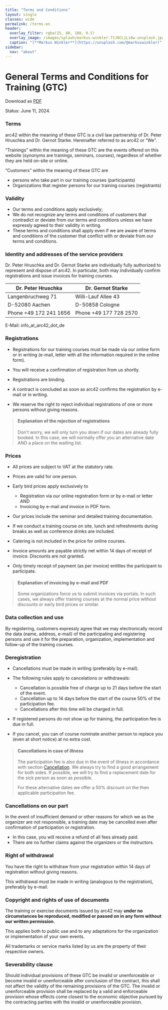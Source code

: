 ```yaml
---
title: "Terms and Conditions"
layout: single
classes: wide
permalink: /terms-en
header:
  overlay_filter: rgba(15, 80, 180, 0.5)
  overlay_image: /images/splash/markus-winkler-TtJ0CLjLi6w-unsplash.jpg
  caption: "[**Markus Winkler**](https://unsplash.com/@markuswinkler)"
sidebar:
  nav: "about"
---
```


# General Terms and Conditions for Training (GTC)
 
Download as [PDF](terms-en.pdf)


Status: June 11, 2024.


### Terms

arc42 within the meaning of these GTC is a civil law partnership of Dr. Peter Hruschka and Dr. Gernot Starke. Hereinafter referred to as arc42 or “We”.

“Trainings” within the meaning of these GTC are the events offered on this website (synonyms are trainings, seminars, courses), regardless of whether they are held on-site or online.

“Customers” within the meaning of these GTC are
* persons who take part in our training courses (participants)
* Organizations that register persons for our training courses (registrants)



### Validity

* Our terms and conditions apply exclusively; 
* We do not recognize any terms and conditions of customers that contradict or deviate from our terms and conditions unless we have expressly agreed to their validity in writing.
* These terms and conditions shall apply even if we are aware of terms and conditions of the customer that conflict with or deviate from our terms and conditions.


### Identity and addresses of the service providers

Dr. Peter Hruschka and Dr. Gernot Starke are individually fully authorized to represent and dispose of arc42.  In particular, both may individually confirm registrations and issue invoices for training courses.

| Dr. Peter Hruschka | Dr. Gernot Starke |
| ---- | ---- |
| Langenbruchweg 71 | Willi-Lauf Allee 43 |
| D-52080 Aachen | D-50858 Cologne | 
| Phone +49 172 241 1656 | Phone +49 177 728 2570 |

E-Mail: info_at_arc42_dot_de



### Registrations

* Registrations for our training courses must be made via our online form or in writing (e-mail, letter with all the information required in the online form).

* You will receive a confirmation of registration from us shortly.

* Registrations are binding. 
* A contract is concluded as soon as arc42 confirms the registration by e-mail or in writing.

* We reserve the right to reject individual registrations of one or more persons without giving reasons.

  

> #### Explanation of the rejection of registrations
>
>Don't worry, we will only turn you down if our dates are already fully booked.
>In this case, we will normally offer you an alternative date AND a place on the waiting list.

  

### Prices

  
* All prices are subject to VAT at the statutory rate.
* Prices are valid for one person.
* Early bird prices apply exclusively to 
  * Registration via our online registration form or by e-mail or letter AND
  * Invoicing by e-mail and invoice in PDF form.

* Our prices include the seminar and detailed training documentation.

* If we conduct a training course on site, lunch and refreshments during breaks as well as conference drinks are included.
* Catering is not included in the price for online courses.

* Invoice amounts are payable strictly net within 14 days of receipt of invoice. Discounts are not granted.
* Only timely receipt of payment (as per invoice) entitles the participant to participate.

> #### Explanation of invoicing by e-mail and PDF
>
> Some organizations force us to submit invoices via portals.
> In such cases, we always offer training courses at the normal price without discounts or early bird prices or similar.

### Data collection and use

By registering, customers expressly agree that we may electronically record the data (name, address, e-mail) of the participating and registering persons and use it for the preparation, organization, implementation and follow-up of the training courses.


### Deregistration


* Cancellations must be made in writing (preferably by e-mail).

* The following rules apply to cancelations or withdrawals:

	* Cancellation is possible free of charge up to 21 days before the start of the event.
	* Cancellation up to 14 days before the start of the course 50% of the participation fee.
	* Cancellations after this time will be charged in full.

* If registered persons do not show up for training, the participation fee is due in full.


* If you cancel, you can of course nominate another person to replace you (even at short notice) at no extra cost. 

  

> #### Cancellations in case of illness
>
> The participation fee is also due in the event of illness in accordance with section [Cancellation](#cancellation).
>We always try to find a good arrangement for both sides. 
>If possible, we will try to find a replacement date for the sick person as soon as possible.
>
>For these alternative dates we offer a 50% discount on the then applicable participation fee.

  
  

### Cancellations on our part

In the event of insufficient demand or other reasons for which we as the organizer are not responsible, a training date may be cancelled even after confirmation of participation or registration.

  
* In this case, you will receive a refund of all fees already paid.
* There are no further claims against the organizers or the instructors.

  

### Right of withdrawal

You have the right to withdraw from your registration within 14 days of registration without giving reasons.


This withdrawal must be made in writing (analogous to the registration), preferably by e-mail.


  

### Copyright and rights of use of documents

  
The training or exercise documents issued by arc42 may **under no circumstances be reproduced, modified or passed on in any form without our written permission**.

This applies both to public use and to any adaptations for the organization or implementation of your own events.

  
All trademarks or service marks listed by us are the property of their respective owners.

### Severability clause

Should individual provisions of these GTC be invalid or unenforceable or become invalid or unenforceable after conclusion of the contract, this shall not affect the validity of the remaining provisions of the GTC. 
The invalid or unenforceable provision shall be replaced by a valid and enforceable provision whose effects come closest to the economic objective pursued by the contracting parties with the invalid or unenforceable provision.

